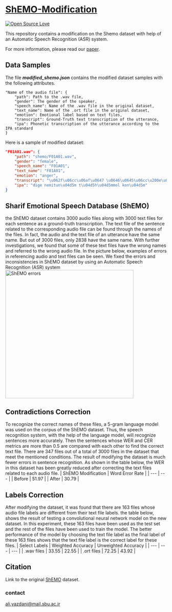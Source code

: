 # [ShEMO-Modification]()
[![Open Source Love](https://badges.frapsoft.com/os/v1/open-source.png?v=103)](https://github.com/ellerbrock/open-source-badges/)

This repository contains a modification on the Shemo dataset with help of an Automatic Speech Recognition (ASR) system.

For more information, please read our [paper]().

## Data Samples
The file ***modified_shemo.json*** contains the modified dataset samples with the following attributes.
```
"Name of the audio file": {
    "path": Path to the .wav file,
    "gender": The gender of the speaker,
    "speech_name": Name of the .wav file in the original dataset,
    "text_name": Name of the .ort file in the original dataset,
    "emotion": Emotional label based on text files,
    "transcript": Ground-Truth text transcription of the utterance,
    "ipa": Phonetic transcription of the utterance according to the IPA standard
}
```
Here is a sample of modified dataset:
```json
"F01A01.wav": {
    "path": "shemo/F01A01.wav",
    "gender": "female",
    "speech_name": "F01A01",
    "text_name": "F01A01",
    "emotion": "anger",
    "transcript": "\u062f\u06cc\u06af\u0647 \u0646\u0645\u06cc\u200e\u062a\u0648\u0646\u0645 \u062a\u062d\u0645\u0644 \u06a9\u0646\u0645.",
    "ipa": "dige nemitun\u04d5m t\u04d5h\u04d5mmol kon\u04d5m"
}
```

## Sharif Emotional Speech Database (ShEMO)
the ShEMO dataset contains 3000 audio files along with 3000 text files for each sentence as a ground-truth transcription. The text file of the sentence related to the corresponding audio file can be found through the names of the files. In fact, the audio and the text file of an utterance have the same name. But out of 3000 files, only 2838 have the same name. With further investigations, we found that some of these text files have the wrong names and referred to the wrong audio file. In the picture below, examples of errors in referencing audio and text files can be seen. We fixed the errors and inconsistencies in ShEMO dataset by using an Automatic Speech Recognition (ASR) system
<img src="https://user-images.githubusercontent.com/55990659/200169946-fb1d0af5-186a-4742-b5a1-f282aa861e44.PNG" alt="ShEMO errors" width="400"/>

## Contradictions Correction
To recognize the correct names of these files, a 5-gram language model was used on the corpus of the ShEMO dataset. Thus, the speech recognition system, with the help of the language model, will recognize sentences more accurately. Then the sentences whose WER and CER metrics are more than 0.5 are compared with each other to find the correct text file. There are 347 files out of a total of 3000 files in the dataset that meet the mentioned conditions. The result of modifying the dataset is much fewer errors in sentence recognition. As shown in the table below, the WER in this dataset has been greatly reduced after correcting the text files related to each audio file.
| ShEMO Modification | Word Error Rate |
| --- | --- |
| Before | 51.97 |
| After | 30.79 |

## Labels Correction
After modifying the dataset, it was found that there are 163 files whose audio file labels are different from their text file labels. the table below, shows the result of testing a convolutional neural network model on the new dataset. In this experiment, these 163 files have been used as the test set and the rest of the files have been used to train the model. The better performance of the model by choosing the text file label as the final label of these 163 files shows that the text file label is the correct label for these files.
| Select Labels | Weighted Accuracy | Unweighted Accuracy |
| --- | --- | --- |
| .wav files | 33.55 | 22.55 |
| .ort files | 72.25 | 43.92 |

## Citation
Link to the original [ShEMO](https://github.com/pariajm/sharif-emotional-speech-dataset) dataset.

### contact
ali.yazdani@mail.sbu.ac.ir
